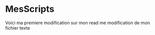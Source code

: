 MesScripts
==========
Voici ma premiere modification sur mon read me
modification de mon fichier texte
